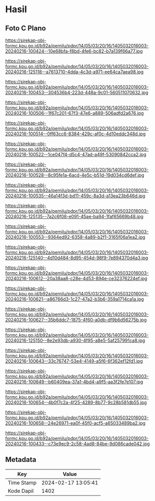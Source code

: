 # Hasil

## Foto C Plano

https://sirekap-obj-formc.kpu.go.id/b92a/pemilu/pdpr/14/05/03/20/16/1405032016003-20240216-100424--10e68bfa-f8bd-4fe6-bc82-b7a139f66a77.jpg

https://sirekap-obj-formc.kpu.go.id/b92a/pemilu/pdpr/14/05/03/20/16/1405032016003-20240216-125118--a7613710-4dda-4c3d-a971-ee64ca7aea98.jpg

https://sirekap-obj-formc.kpu.go.id/b92a/pemilu/pdpr/14/05/03/20/16/1405032016003-20240216-100453--304536b4-223d-448a-9c01-560511070632.jpg

https://sirekap-obj-formc.kpu.go.id/b92a/pemilu/pdpr/14/05/03/20/16/1405032016003-20240216-100506--1f67c201-67f3-47e6-a889-506adfd2a676.jpg

https://sirekap-obj-formc.kpu.go.id/b92a/pemilu/pdpr/14/05/03/20/16/1405032016003-20240216-100514--0ff63cc6-8384-429c-af0c-4d10eddc348d.jpg

https://sirekap-obj-formc.kpu.go.id/b92a/pemilu/pdpr/14/05/03/20/16/1405032016003-20240216-100522--1ce047f4-d5c4-47ad-a49f-53090842cca2.jpg

https://sirekap-obj-formc.kpu.go.id/b92a/pemilu/pdpr/14/05/03/20/16/1405032016003-20240216-100528--8c95fe1a-6acd-4e5c-b51d-19d034cd6def.jpg

https://sirekap-obj-formc.kpu.go.id/b92a/pemilu/pdpr/14/05/03/20/16/1405032016003-20240216-100535--46a14f3d-bd11-459c-8a3d-a13ea23b646d.jpg

https://sirekap-obj-formc.kpu.go.id/b92a/pemilu/pdpr/14/05/03/20/16/1405032016003-20240216-125135--7a2c6f08-e091-45ae-ba94-1faf65669b48.jpg

https://sirekap-obj-formc.kpu.go.id/b92a/pemilu/pdpr/14/05/03/20/16/1405032016003-20240216-100553--9364ed92-6358-4a89-b2f1-3165f06a1ea2.jpg

https://sirekap-obj-formc.kpu.go.id/b92a/pemilu/pdpr/14/05/03/20/16/1405032016003-20240216-125140--4d10d484-8d95-454d-98f9-7e894370d4a3.jpg

https://sirekap-obj-formc.kpu.go.id/b92a/pemilu/pdpr/14/05/03/20/16/1405032016003-20240216-100612--20a38aa8-c28e-4d53-894e-ce32376224ef.jpg

https://sirekap-obj-formc.kpu.go.id/b92a/pemilu/pdpr/14/05/03/20/16/1405032016003-20240216-100621--a86766d3-1c27-47a2-b3b6-359a1714ca1a.jpg

https://sirekap-obj-formc.kpu.go.id/b92a/pemilu/pdpr/14/05/03/20/16/1405032016003-20240216-100627--35b6ddc7-1875-4f60-a0db-df9b6d56275b.jpg

https://sirekap-obj-formc.kpu.go.id/b92a/pemilu/pdpr/14/05/03/20/16/1405032016003-20240216-125150--8e2e93db-a930-4f95-a8e5-5af257991ca8.jpg

https://sirekap-obj-formc.kpu.go.id/b92a/pemilu/pdpr/14/05/03/20/16/1405032016003-20240216-100643--33c76747-53e4-4149-a5f6-6f362ef12fd1.jpg

https://sirekap-obj-formc.kpu.go.id/b92a/pemilu/pdpr/14/05/03/20/16/1405032016003-20240216-100649--b60409ea-37a1-4bd4-a9f5-aa3f2fe7e107.jpg

https://sirekap-obj-formc.kpu.go.id/b92a/pemilu/pdpr/14/05/03/20/16/1405032016003-20240216-100654--4b0f7c2a-4f25-4289-8b77-9c28b581db55.jpg

https://sirekap-obj-formc.kpu.go.id/b92a/pemilu/pdpr/14/05/03/20/16/1405032016003-20240216-100658--24e26971-ea0f-45f0-acf5-a65033489ba2.jpg

https://sirekap-obj-formc.kpu.go.id/b92a/pemilu/pdpr/14/05/03/20/16/1405032016003-20240216-100433--c73e9ec9-2c58-4ad8-84be-9d086cade042.jpg


## Metadata

| Key        | Value               |
| ---------- | ------------------- |
| Time Stamp | 2024-02-17 13:05:41 |
| Kode Dapil | 1402                |



